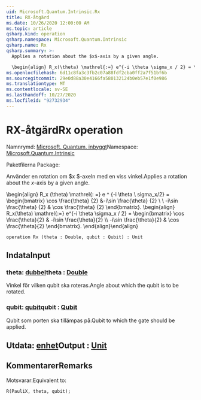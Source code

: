 ```yaml
---
uid: Microsoft.Quantum.Intrinsic.Rx
title: RX-åtgärd
ms.date: 10/26/2020 12:00:00 AM
ms.topic: article
qsharp.kind: operation
qsharp.namespace: Microsoft.Quantum.Intrinsic
qsharp.name: Rx
qsharp.summary: >-
  Applies a rotation about the $x$-axis by a given angle.

  \begin{align} R_x(\theta) \mathrel{:=} e^{-i \theta \sigma_x / 2} = \begin{bmatrix} \cos \frac{\theta}{2} & -i\sin \frac{\theta}{2}  \\\\ -i\sin \frac{\theta}{2} & \cos \frac{\theta}{2} \end{bmatrix}. \end{align}
ms.openlocfilehash: 6d11c8fa3c3fb2c07a88fdf2cba0ff2a7f51bf6b
ms.sourcegitcommit: 29e0d88a30e4166fa580132124b0eb57e1f0e986
ms.translationtype: MT
ms.contentlocale: sv-SE
ms.lasthandoff: 10/27/2020
ms.locfileid: "92732934"
---
```

# <a name="rx-operation"></a><span data-ttu-id="5dd47-102">RX-åtgärd</span><span class="sxs-lookup"><span data-stu-id="5dd47-102">Rx operation</span></span>

<span data-ttu-id="5dd47-103">Namnrymd: [Microsoft. Quantum. inbyggt](xref:Microsoft.Quantum.Intrinsic)</span><span class="sxs-lookup"><span data-stu-id="5dd47-103">Namespace: [Microsoft.Quantum.Intrinsic](xref:Microsoft.Quantum.Intrinsic)</span></span>

<span data-ttu-id="5dd47-104">Paketfilerna [](https://nuget.org/packages/)</span><span class="sxs-lookup"><span data-stu-id="5dd47-104">Package: [](https://nuget.org/packages/)</span></span>


<span data-ttu-id="5dd47-105">Använder en rotation om $x $-axeln med en viss vinkel.</span><span class="sxs-lookup"><span data-stu-id="5dd47-105">Applies a rotation about the $x$-axis by a given angle.</span></span>

<span data-ttu-id="5dd47-106">\begin{align} R_x (\theta) \mathrel{: =} e ^ {-i \theta \ sigma_x/2} = \begin{bmatrix} \cos \frac{\theta} {2} &-i\sin \frac{\theta} {2} \\ \\ -i\sin \frac{\theta} {2} & \cos \frac{\theta} {2} \end{bmatrix}.  </span><span class="sxs-lookup"><span data-stu-id="5dd47-106">\begin{align} R_x(\theta) \mathrel{:=} e^{-i \theta \sigma_x / 2} = \begin{bmatrix} \cos \frac{\theta}{2} & -i\sin \frac{\theta}{2}  \\\\ -i\sin \frac{\theta}{2} & \cos \frac{\theta}{2} \end{bmatrix}.</span></span>
<span data-ttu-id="5dd47-107">\end{align}</span><span class="sxs-lookup"><span data-stu-id="5dd47-107">\end{align}</span></span>

```qsharp
operation Rx (theta : Double, qubit : Qubit) : Unit
```


## <a name="input"></a><span data-ttu-id="5dd47-108">Indata</span><span class="sxs-lookup"><span data-stu-id="5dd47-108">Input</span></span>

### <a name="theta--double"></a><span data-ttu-id="5dd47-109">theta: [dubbel](xref:microsoft.quantum.lang-ref.double)</span><span class="sxs-lookup"><span data-stu-id="5dd47-109">theta : [Double](xref:microsoft.quantum.lang-ref.double)</span></span>

<span data-ttu-id="5dd47-110">Vinkel för vilken qubit ska roteras.</span><span class="sxs-lookup"><span data-stu-id="5dd47-110">Angle about which the qubit is to be rotated.</span></span>


### <a name="qubit--qubit"></a><span data-ttu-id="5dd47-111">qubit: [qubit](xref:microsoft.quantum.lang-ref.qubit)</span><span class="sxs-lookup"><span data-stu-id="5dd47-111">qubit : [Qubit](xref:microsoft.quantum.lang-ref.qubit)</span></span>

<span data-ttu-id="5dd47-112">Qubit som porten ska tillämpas på.</span><span class="sxs-lookup"><span data-stu-id="5dd47-112">Qubit to which the gate should be applied.</span></span>



## <a name="output--unit"></a><span data-ttu-id="5dd47-113">Utdata: [enhet](xref:microsoft.quantum.lang-ref.unit)</span><span class="sxs-lookup"><span data-stu-id="5dd47-113">Output : [Unit](xref:microsoft.quantum.lang-ref.unit)</span></span>



## <a name="remarks"></a><span data-ttu-id="5dd47-114">Kommentarer</span><span class="sxs-lookup"><span data-stu-id="5dd47-114">Remarks</span></span>

<span data-ttu-id="5dd47-115">Motsvarar:</span><span class="sxs-lookup"><span data-stu-id="5dd47-115">Equivalent to:</span></span>

```qsharp
R(PauliX, theta, qubit);
```